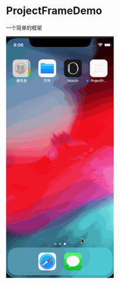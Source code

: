 # ProjectFrameDemo
一个简单的框架

![image](https://github.com/SCJMENGMENG/ProjectFrameDemo/blob/master/GIF.gif)
